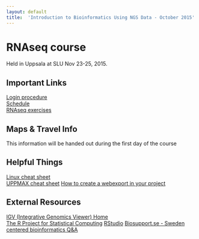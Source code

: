 ```yaml
---
layout: default
title:  'Introduction to Bioinformatics Using NGS Data - October 2015'
---
```

 

# RNAseq course 
Held in Uppsala at SLU Nov 23-25, 2015.

## Important Links
[Login procedure](login)  
[Schedule](schedule)  
[RNAseq exercises](../labs/index)  
  

## Maps & Travel Info
This information will be handed out during the first day of the course

## Helpful Things
[Linux cheat sheet](files/linux-cheat-sheet.pdf)  
[UPPMAX cheat sheet](files/uppmax-cheat-sheet.png)
[How to create a webexport in your project](https://www.uppmax.uu.se/webexport-guide)  

## External Resources
[IGV (Integrative Genomics Viewer) Home](https://www.broadinstitute.org/igv/)  
[The R Project for Statistical Computing](https://www.r-project.org/) 
[RStudio](https://www.rstudio.com/)
[Biosupport.se - Sweden centered bioinformatics Q&A](https://biosupport.se/)  
